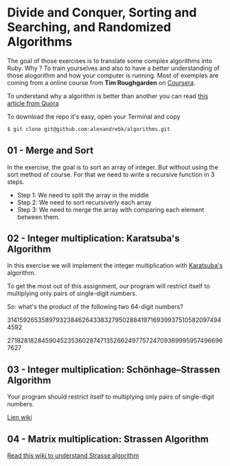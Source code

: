 # Divide and Conquer, Sorting and Searching, and Randomized Algorithms

The goal of those exercises is to translate some complex algorithms into Ruby. Why ? To train yourselves and also to have a better understanding of those alogorithm and how your computer is running. Most of exemples are coming from a online course from **Tim Roughgarden** on [Coursera](https://www.coursera.org/learn/algorithms-divide-conquer).

To understand why a algorithm is better than another you can read [this article from Quora](https://www.quora.com/What-is-the-most-interesting-algorithm)

To download the repo it's easy, open your Terminal and copy

```bash
$ git clone git@github.com:alexandrebk/algorithms.git
```

## 01 - Merge and Sort

In the exercise, the goal is to sort an array of integer. But without using the sort method of course. For that we need to write a recursive function in 3 steps.

* Step 1: We need to split the array in the middle
* Step 2: We need to sort recursiverly each array
* Step 3: We need to merge the array with comparing each element between them.

## 02 - Integer multiplication: Karatsuba's Algorithm

In this exercise we will implement the integer multiplication with [Karatsuba's](https://en.wikipedia.org/wiki/Karatsuba_algorithm) algorithm.

To get the most out of this assignment, our program will restrict itself to multiplying only pairs of single-digit numbers.

So: what's the product of the following two 64-digit numbers?

3141592653589793238462643383279502884197169399375105820974944592

2718281828459045235360287471352662497757247093699959574966967627

## 03 - Integer multiplication: Schönhage–Strassen Algorithm

Your program should restrict itself to multiplying only pairs of single-digit numbers.

[Lien wiki](https://en.wikipedia.org/wiki/Sch%C3%B6nhage%E2%80%93Strassen_algorithm)

## 04 - Matrix multiplication: Strassen Algorithm

[Read this wiki to understand Strasse algorithm](https://en.wikipedia.org/wiki/Strassen_algorithm)
